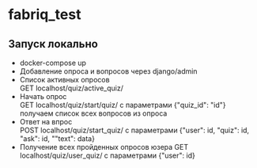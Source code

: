# fabriq_test
## Запуск локально
- docker-compose up
- Добавление опроса и вопросов через django/admin
- Список активных опросов \
  GET localhost/quiz/active_quiz/
- Начать опрос \
  GET localhost/quiz/start/quiz/
      c параметрами {"quiz_id": "id"} \
  получаем список всех вопросов из опроса
- Ответ на впрос \
  POST localhost/quiz/start_quiz/
      c параметрами {"user": id, "quiz": id, "ask": id, ""text": data}
- Получение всех пройденных опросов юзера
  GET localhost/quiz/user_quiz/
      с параметрами {"user": id}
